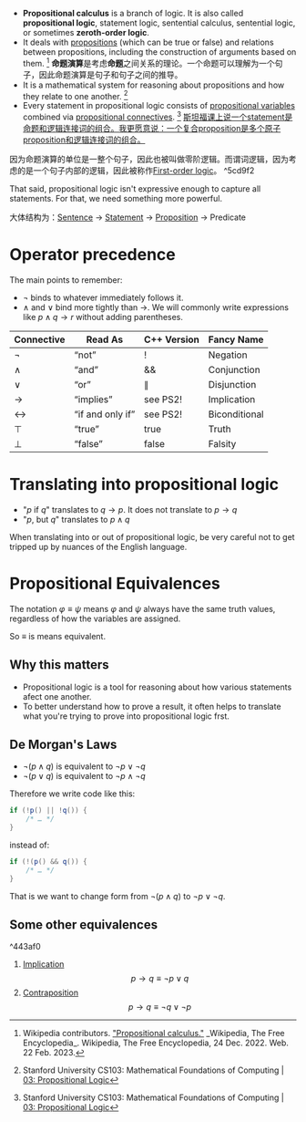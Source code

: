 
- **Propositional calculus** is a branch of logic. It is also called **propositional logic**, statement logic, sentential calculus, sentential logic, or sometimes **zeroth-order logic**.
- It deals with [propositions](1_Philosophy/Philosophy%20of%20language/Concepts/Proposition.md) (which can be true or false) and relations between propositions, including the construction of arguments based on them. [^1.]
	**命题演算**是考虑**命题**之间关系的理论。一个命题可以理解为一个句子，因此命题演算是句子和句子之间的推导。
- It is a mathematical system for reasoning about propositions and how they relate to one another. [^2.]
- Every statement in propositional logic consists of [propositional variables](1_Philosophy/Logic/Systems%20of%20logic/Formal%20Logic/Classical%20Logic/Propositional%20calculus/Propositional%20variable.md) combined via [propositional connectives](1_Philosophy/Logic/Systems%20of%20logic/Formal%20Logic/Classical%20Logic/Propositional%20calculus/Logical%20connective/Logical%20connective.md). [^2.]
	<u>斯坦福课上说一个statement是命题和逻辑连接词的组合。我更愿意说：一个复合proposition是多个原子proposition和逻辑连接词的组合。</u>

因为命题演算的单位是一整个句子，因此也被叫做零阶逻辑。而谓词逻辑，因为考虑的是一个句子内部的逻辑，因此被称作[First-order logic](1_Philosophy/Logic/Systems%20of%20logic/Formal%20Logic/Classical%20Logic/First-order%20logic/First-order%20logic.md)。 ^5cd9f2

That said, propositional logic isn't expressive enough to capture all statements. For that, we need something more powerful.

大体结构为：[Sentence](1_Philosophy/Philosophy%20of%20language/Concepts/Sentence.md) -> [Statement](1_Philosophy/Philosophy%20of%20language/Concepts/Statement.md) -> [Proposition](1_Philosophy/Philosophy%20of%20language/Concepts/Proposition.md) -> Predicate

# Operator precedence

The main points to remember:
- $\neg$ binds to whatever immediately follows it.
- $\wedge$ and $\vee$ bind more tightly than $\to$.
We will commonly write expressions like $p \wedge q \to r$ without adding parentheses.

| Connective | Read As          | C++ Version | Fancy Name    |
| ---------- | ---------------- | ----------- | ------------- |
| ¬          | “not”            | !           | Negation      |
| ∧          | “and”            | &&          | Conjunction   |
| ∨          | “or”             | $\parallel$ | Disjunction   |
| →          | “implies”        | see PS2!    | Implication   |
| ↔          | “if and only if” | see PS2!    | Biconditional |
| ⊤          | “true”           | true        | Truth         |
| ⊥          | “false”          | false       | Falsity       | 

# Translating into propositional logic

- "$p$ if $q$" translates to $q \to p$. It does not translate to $p \to q$
- "$p$, but $q$" translates to $p \wedge q$

When translating into or out of propositional logic, be very careful not to get tripped up by nuances of the English language.

# Propositional Equivalences

The notation $\varphi \equiv \psi$ means $\varphi$ and $\psi$ always have the same truth values, regardless of how the variables are assigned. 

So $\equiv$ is means equivalent.

## Why this matters

- Propositional logic is a tool for reasoning about how various statements afect one another. 
- To better understand how to prove a result, it often helps to translate what you're trying to prove into propositional logic frst. 

## De Morgan's Laws

- $\neg (p \wedge q)$ is equivalent to $\neg p \vee \neg q$
- $\neg (p \vee q)$ is equivalent to $\neg p \wedge \neg q$

Therefore we write code like this:
```java
if (!p() || !q()) {
	/* … */ 
}
```
instead of:
```java
if (!(p() && q()) {
	/* … */ 
}
```
That is we want to change form from $\neg (p \wedge q)$ to $\neg p \vee \neg q$.

## Some other equivalences
^443af0
1. [Implication](Resources/0.%20Philosophy/Implication.pdf)
$$p \to q \equiv \neg p \vee q$$
2. [Contraposition](1_Philosophy/Logic/Systems%20of%20logic/Formal%20Logic/Classical%20Logic/Propositional%20calculus/Logical%20consequence‎/Inference‎/Immediate%20inference‎/Contraposition.md)
$$p \to q \equiv \neg q \vee \neg p$$

[^1.]: Wikipedia contributors. ["Propositional calculus."]([https://en.wikipedia.org/w/index.php?title=Propositional_calculus&oldid=1129332935](https://en.wikipedia.org/w/index.php?title=Propositional_calculus&oldid=1129332935)) _Wikipedia, The Free Encyclopedia_. Wikipedia, The Free Encyclopedia, 24 Dec. 2022. Web. 22 Feb. 2023.
[^2.]: Stanford University CS103: Mathematical Foundations of Computing | [03: Propositional Logic](http://web.stanford.edu/class/archive/cs/cs103/cs103.1184/lectures/03/Small03.pdf)
